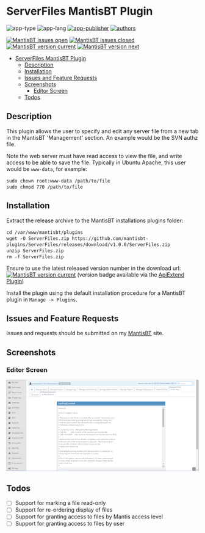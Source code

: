 # ServerFiles MantisBT Plugin

![app-type](https://img.shields.io/badge/category-mantisbt%20plugins-blue.svg)
![app-lang](https://img.shields.io/badge/language-php-blue.svg)
[![app-publisher](https://img.shields.io/badge/%20%20%F0%9F%93%A6%F0%9F%9A%80-app--publisher-e10000.svg)](https://github.com/spmeesseman/app-publisher)
[![authors](https://img.shields.io/badge/authors-scott%20meesseman-6F02B5.svg?logo=visual%20studio%20code)](https://github.com/spmeesseman)

[![MantisBT issues open](https://app1.spmeesseman.com/projects/plugins/ApiExtend/api/issues/countbadge/ServerFiles/open)](https://app1.spmeesseman.com/projects/set_project.php?project=ServerFiles&make_default=no&ref=bug_report_page.php)
[![MantisBT issues closed](https://app1.spmeesseman.com/projects/plugins/ApiExtend/api/issues/countbadge/ServerFiles/closed)](https://app1.spmeesseman.com/projects/set_project.php?project=ServerFiles&make_default=no&ref=bug_report_page.php)
[![MantisBT version current](https://app1.spmeesseman.com/projects/plugins/ApiExtend/api/versionbadge/ServerFiles/current)](https://app1.spmeesseman.com/projects/set_project.php?project=ServerFiles&make_default=no&ref=plugin.php?page=Releases/releases)
[![MantisBT version next](https://app1.spmeesseman.com/projects/plugins/ApiExtend/api/versionbadge/ServerFiles/next)](https://app1.spmeesseman.com/projects/set_project.php?project=ServerFiles&make_default=no&ref=plugin.php?page=Releases/releases)

- [ServerFiles MantisBT Plugin](#ServerFiles-MantisBT-Plugin)
  - [Description](#Description)
  - [Installation](#Installation)
  - [Issues and Feature Requests](#Issues-and-Feature-Requests)
  - [Screenshots](#Screenshots)
    - [Editor Screen](#Editor-Screen)
  - [Todos](#Todos)

## Description

This plugin allows the user to specify and edit any server file from a new tab in the MantisBT 'Management' section.  An example would be the SVN authz file.

Note the web server must have read access to view the file, and write access to be able to save the file.  Typically in Ubuntu Apache, this user would be `www-data`, for example:

    sudo chown root:www-data /path/to/file
    sudo chmod 770 /path/to/file

## Installation

Extract the release archive to the MantisBT installations plugins folder:

    cd /var/www/mantisbt/plugins
    wget -O ServerFiles.zip https://github.com/mantisbt-plugins/ServerFiles/releases/download/v1.0.0/ServerFiles.zip
    unzip ServerFiles.zip
    rm -f ServerFiles.zip

Ensure to use the latest released version number in the download url: [![MantisBT version current](https://app1.spmeesseman.com/projects/plugins/ApiExtend/api/versionbadge/ServerFiles/current)](https://app1.spmeesseman.com/projects) (version badge available via the [ApiExtend Plugin](https://github.com/mantisbt-plugins/ApiExtend))

Install the plugin using the default installation procedure for a MantisBT plugin in `Manage -> Plugins`.

## Issues and Feature Requests

Issues and requests should be submitted on my [MantisBT](https://app1.spmeesseman.com/projects/set_project.php?project=ServerFiles&make_default=no&ref=bug_report_page.php) site.

## Screenshots

### Editor Screen

![Editor Page](res/editor.png)

## Todos

- [ ] Support for marking a file read-only
- [ ] Support for re-ordering display of files
- [ ] Support for granting access to files by Mantis access level
- [ ] Support for granting access to files by user

